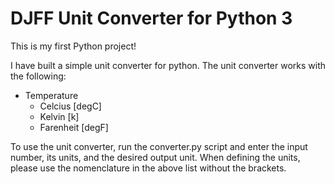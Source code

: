 # DJFF Unit Converter for Python 3

This is my first Python project!

I have built a simple unit converter for python. The unit converter works with the following:

* Temperature
  * Celcius [degC]
  * Kelvin [k]
  * Farenheit [degF]

To use the unit converter, run the converter.py script and enter the input number, its units, and the desired output unit. When defining the units, please use the nomenclature in the above list without the brackets.
